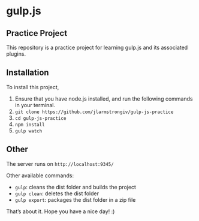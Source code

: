 # gulp.js

## Practice Project

This repository is a practice project for learning gulp.js and its associated plugins.  

## Installation

To install this project, 

1. Ensure that you have node.js installed, and run the following commands in your terminal.  
2. `git clone https://github.com/jlarmstrongiv/gulp-js-practice`
3. `cd gulp-js-practice`
4. `npm install`
5. `gulp watch`

## Other

The server runs on `http://localhost:9345/`

Other available commands:

- `gulp`:  cleans the dist folder and builds the project
- `gulp clean`:  deletes the dist folder
- `gulp export`:  packages the dist folder in a zip file

That’s about it.  Hope you have a nice day! :) 